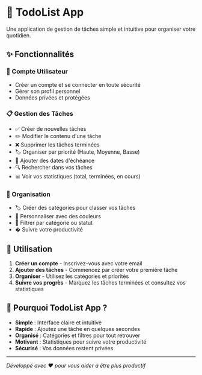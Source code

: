 # 📝 TodoList App

Une application de gestion de tâches simple et intuitive pour organiser votre quotidien.

## ✨ Fonctionnalités

### 🔐 Compte Utilisateur
- Créer un compte et se connecter en toute sécurité
- Gérer son profil personnel
- Données privées et protégées

### 📋 Gestion des Tâches
- ✅ Créer de nouvelles tâches
- ✏️ Modifier le contenu d'une tâche
- ❌ Supprimer les tâches terminées
- 🏷️ Organiser par priorité (Haute, Moyenne, Basse)
- 📅 Ajouter des dates d'échéance
- 🔍 Rechercher dans vos tâches
- 📊 Voir vos statistiques (total, terminées, en cours)

### 🎯 Organisation
- 🏷️ Créer des catégories pour classer vos tâches
- 🎨 Personnaliser avec des couleurs
- 🔽 Filtrer par catégorie ou statut
- � Suivre votre productivité

## 🚀 Utilisation

1. **Créer un compte** - Inscrivez-vous avec votre email
2. **Ajouter des tâches** - Commencez par créer votre première tâche
3. **Organiser** - Utilisez les catégories et priorités
4. **Suivre vos progrès** - Marquez les tâches terminées et consultez vos statistiques

## 🎯 Pourquoi TodoList App ?

- **Simple** : Interface claire et intuitive
- **Rapide** : Ajoutez une tâche en quelques secondes
- **Organisé** : Catégories et filtres pour tout retrouver
- **Motivant** : Statistiques pour suivre votre productivité
- **Sécurisé** : Vos données restent privées

---

*Développé avec ❤️ pour vous aider à être plus productif*
